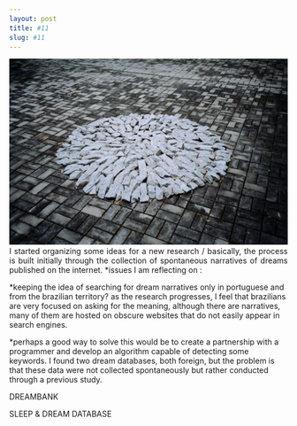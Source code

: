 ```yaml
---
layout: post
title: #11
slug: #11
---
```


<p class="description" style="text-align: justify;">
<img src="/assets/danilo-luna-earlyworks-01.jpg" />
I started organizing some ideas for a new research / basically, the process is built initially through the collection of spontaneous narratives of dreams published on the internet.
*issues I am reflecting on :

*keeping the idea of searching for dream narratives only in portuguese and from the brazilian territory? as the research progresses, I feel that brazilians are very focused on asking for the meaning, although there are narratives, many of them are hosted on obscure websites that do not easily appear in search engines.

*perhaps a good way to solve this would be to create a partnership with a programmer and develop an algorithm capable of detecting some keywords. I found two dream databases, both foreign, but the problem is that these data were not collected spontaneously but rather conducted through a previous study.

DREAMBANK

SLEEP & DREAM DATABASE
